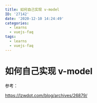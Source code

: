 ```yaml
---
title: 如何自己实现 v-model
ID: '27142'
date: '2020-12-10 14:24:49'
categories:
  - learns
  - vuejs-faq
tags:
  - learns
  - vuejs-faq
---
```


# 如何自己实现 v-model

参考：

https://lzwdot.com/blog/archives/26879/
 
 
 
 
